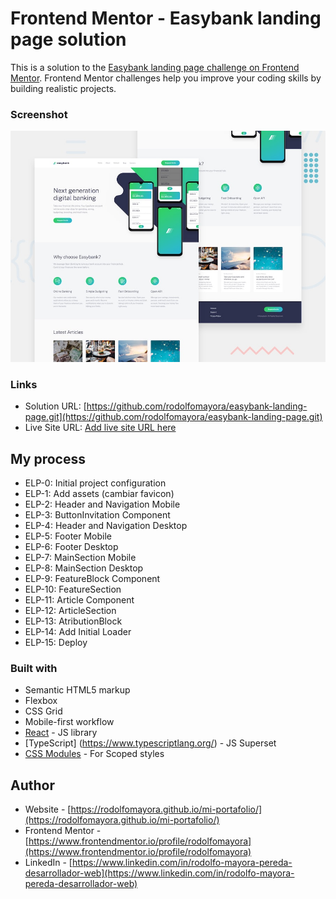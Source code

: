 # Frontend Mentor - Easybank landing page solution

This is a solution to the [Easybank landing page challenge on Frontend Mentor](https://www.frontendmentor.io/challenges/easybank-landing-page-WaUhkoDN). Frontend Mentor challenges help you improve your coding skills by building realistic projects.


### Screenshot

![](./screenshot.jpg)


### Links

- Solution URL: [https://github.com/rodolfomayora/easybank-landing-page.git](https://github.com/rodolfomayora/easybank-landing-page.git)
- Live Site URL: [Add live site URL here](https://your-live-site-url.com)


## My process

- ELP-0: Initial project configuration
- ELP-1: Add assets (cambiar favicon)
- ELP-2: Header and Navigation Mobile
- ELP-3: ButtonInvitation Component
- ELP-4: Header and Navigation Desktop
- ELP-5: Footer Mobile
- ELP-6: Footer Desktop
- ELP-7: MainSection Mobile
- ELP-8: MainSection Desktop
- ELP-9: FeatureBlock Component
- ELP-10: FeatureSection
- ELP-11: Article Component
- ELP-12: ArticleSection
- ELP-13: AtributionBlock
- ELP-14: Add Initial Loader
- ELP-15: Deploy


### Built with

- Semantic HTML5 markup
- Flexbox
- CSS Grid
- Mobile-first workflow
- [React](https://reactjs.org/) - JS library
- [TypeScript] (https://www.typescriptlang.org/) - JS Superset
- [CSS Modules](https://github.com/css-modules/css-modules) - For Scoped styles


## Author

- Website - [https://rodolfomayora.github.io/mi-portafolio/](https://rodolfomayora.github.io/mi-portafolio/)
- Frontend Mentor - [https://www.frontendmentor.io/profile/rodolfomayora](https://www.frontendmentor.io/profile/rodolfomayora)
- LinkedIn - [https://www.linkedin.com/in/rodolfo-mayora-pereda-desarrollador-web](https://www.linkedin.com/in/rodolfo-mayora-pereda-desarrollador-web)
